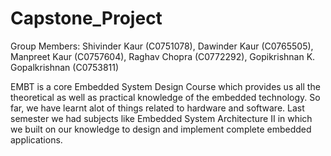 # Capstone_Project
Group Members: Shivinder Kaur (C0751078), Dawinder Kaur (C0765505), Manpreet Kaur (C0757604), Raghav Chopra (C0772292), Gopikrishnan K. Gopalkrishnan (C0753811)

EMBT is a core Embedded System Design Course which provides us all the theoretical as well as practical knowledge of the embedded technology. So far, we have learnt alot of things related to hardware and software. Last semester we had subjects like Embedded System Architecture II in which we built on our knowledge to design and implement complete embedded applications.
